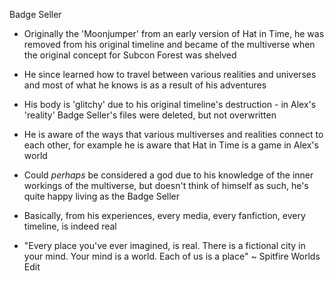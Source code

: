 Badge Seller

- Originally the 'Moonjumper' from an early version of Hat in Time, he was removed from
his original timeline and became of the multiverse when the original concept for
Subcon Forest was shelved
- He since learned how to travel between various realities and universes and
most of what he knows is as a result of his adventures
- His body is 'glitchy' due to his original timeline's destruction - in Alex's
'reality' Badge Seller's files were deleted, but not overwritten
- He is aware of the ways that various multiverses and realities connect to each
other, for example he is aware that Hat in Time is a game in Alex's world
- Could *perhaps* be considered a god due to his knowledge of the inner workings
of the multiverse, but doesn't think of himself as such, he's quite happy living
as the Badge Seller

- Basically, from his experiences, every media, every fanfiction, every
timeline, is indeed real
- "Every place you've ever imagined, is real. There is a fictional city in your
mind. Your mind is a world. Each of us is a place" ~ Spitfire Worlds Edit
